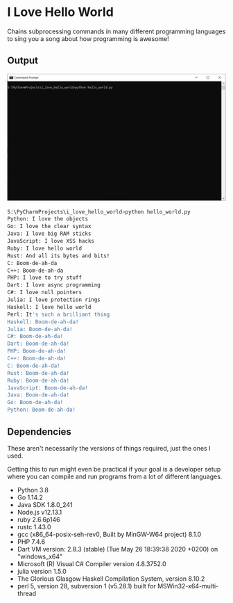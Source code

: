 # I Love Hello World

Chains subprocessing commands in many different programming languages
to sing you a song about how programming is awesome!

## Output
![Screen recording of the program running (output below)](https://raw.githubusercontent.com/nottheswimmer/i_love_hello_world/master/recording.gif)

```bash
S:\PyCharmProjects\i_love_hello_world>python hello_world.py
Python: I love the objects
Go: I love the clear syntax
Java: I love big RAM sticks
JavaScript: I love XSS hacks
Ruby: I love hello world
Rust: And all its bytes and bits!
C: Boom-de-ah-da
C++: Boom-de-ah-da
PHP: I love to try stuff
Dart: I love async programming
C#: I love null pointers
Julia: I love protection rings
Haskell: I love hello world
Perl: It's such a brilliant thing
Haskell: Boom-de-ah-da!
Julia: Boom-de-ah-da!
C#: Boom-de-ah-da!
Dart: Boom-de-ah-da!
PHP: Boom-de-ah-da!
C++: Boom-de-ah-da!
C: Boom-de-ah-da!
Rust: Boom-de-ah-da!
Ruby: Boom-de-ah-da!
JavaScript: Boom-de-ah-da!
Java: Boom-de-ah-da!
Go: Boom-de-ah-da!
Python: Boom-de-ah-da!
```

## Dependencies
These aren't necessarily the versions of things required, just the ones I used.

Getting this to run might even be practical if your goal is a developer setup where
you can compile and run programs from a lot of different languages.

- Python 3.8
- Go 1.14.2
- Java SDK 1.8.0_241
- Node.js v12.13.1
- ruby 2.6.6p146
- rustc 1.43.0
- gcc (x86_64-posix-seh-rev0, Built by MinGW-W64 project) 8.1.0
- PHP 7.4.6
- Dart VM version: 2.8.3 (stable) (Tue May 26 18:39:38 2020 +0200) on "windows_x64"
- Microsoft (R) Visual C# Compiler version 4.8.3752.0
- julia version 1.5.0
- The Glorious Glasgow Haskell Compilation System, version 8.10.2
- perl 5, version 28, subversion 1 (v5.28.1) built for MSWin32-x64-multi-thread
